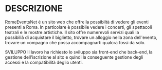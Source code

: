 # DESCRIZIONE 
RomeEventsNet è un sito web che offre la possibiltà di vedere gli eventi presenti a Roma. In particolare è possibile vedere i concerti, gli spettacoli teatrali e le mostre artistiche.
Il sito offre numerevoli servizi quali la possibilià di acquistare il biglietto, trovare un alloggio nella zona dell'evento, trovare un compagno che possa accompagnarti qualora fossi da solo.

SVILUPPO
Il lavoro ha richiesto lo sviluppo sia front-end che back-end, la gestione dell'iscrizione al sito e quindi la conseguente gestione degli accessi e la compatibilità deglio utenti.


